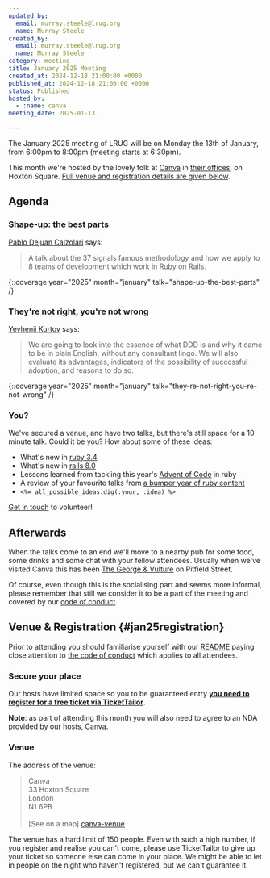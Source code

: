 ```yaml
---
updated_by:
  email: murray.steele@lrug.org
  name: Murray Steele
created_by:
  email: murray.steele@lrug.org
  name: Murray Steele
category: meeting
title: January 2025 Meeting
created_at: 2024-12-18 21:00:00 +0000
published_at: 2024-12-18 21:00:00 +0000
status: Published
hosted_by:
  - :name: canva
meeting_date: 2025-01-13

---
```


The January 2025 meeting of LRUG will be on Monday the 13th of
January, from 6:00pm to 8:00pm (meeting starts at 6:30pm).

This month we're hosted by the lovely folk at [Canva](https://www.canva.com/)
in [their offices][canva-venue], on Hoxton Square. [Full venue and
registration details are given below](#jan25registration).

## Agenda

### Shape-up: the best parts

[Pablo Dejuan Calzolari](https://www.pablo.pm/) says:

> A talk about the 37 signals famous methodology and how we apply to 8 teams of
> development which work in Ruby on Rails.

{::coverage year="2025" month="january" talk="shape-up-the-best-parts" /}

### They're not right, you're not wrong

[Yevhenii Kurtov](https://www.linkedin.com/in/kurtov/) says:

> We are going to look into the essence of what DDD is and why it came to
> be in plain English, without any consultant lingo. We will also
> evaluate its advantages, indicators of the possibility of successful
> adoption, and reasons to do so.

{::coverage year="2025" month="january" talk="they-re-not-right-you-re-not-wrong" /}

### You?

We've secured a venue, and have two talks, but there's still space for a 10 minute talk. Could it be you?  How about some of these ideas:

* What's new in [ruby 3.4](https://docs.ruby-lang.org/en/master/NEWS_md.html)
* What's new in [rails 8.0](https://guides.rubyonrails.org/8_0_release_notes.html)
* Lessons learned from tackling this year's [Advent of Code](https://adventofcode.com/2024) in ruby
* A review of your favourite talks from [a bumper year of ruby content](https://ruby.social/@marcoroth/113665539397868492)
* `<%= all_possible_ideas.dig(:your, :idea) %>`

[Get in touch](mailto:talks@lrug.org) to volunteer!

## Afterwards

When the talks come to an end we'll move to a nearby pub for some food, some
drinks and some chat with your fellow attendees.  Usually when we've visited Canva this has been [The George & Vulture](https://georgeandvulture.com) on Pitfield Street.

Of course, even though this is the socialising part and seems more
informal, please remember that still we consider it to be a part of the
meeting and covered by our [code of conduct](http://readme.lrug.org/#code-of-conduct).

## Venue & Registration {#jan25registration}

Prior to attending you should familiarise yourself with our
[README](http://readme.lrug.org/) paying close attention to [the code of
conduct](http://readme.lrug.org/#code-of-conduct) which applies to all
attendees.

### Secure your place

Our hosts have limited space so you to be guaranteed entry **[you need to
register for a free ticket via TicketTailor][january2025-ticket-tailor]**.

**Note**: as part of attending this month you will also need to agree to an NDA
provided by our hosts, Canva.

### Venue

The address of the venue:

> Canva<br/>33 Hoxton Square<br/>London<br/>N1 6PB<br/><br/>[See on a map]
[canva-venue]

The venue has a hard limit of 150 people.  Even with such a high number, if you
register and realise you can't come, please use TicketTailor to give up your
ticket so someone else can come in your place.  We might be able to let in
people on the night who haven't registered, but we can't guarantee it.

[canva-venue]: https://maps.app.goo.gl/wZc9ZrChcZs8Gbba9
[january2025-ticket-tailor]: https://buytickets.at/lrug/1510146

